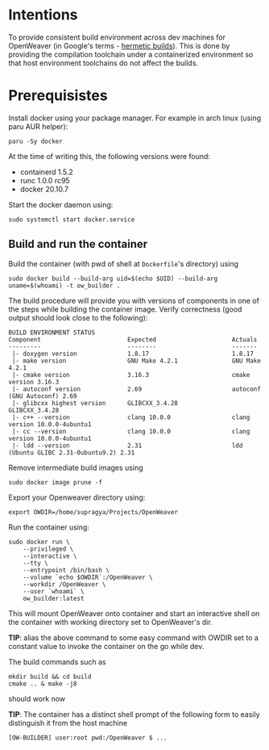 # Intentions
To provide consistent build environment across dev machines for OpenWeaver (in Google's terms - [hermetic builds](https://sre.google/sre-book/release-engineering/)). This is done by providing the compilation toolchain under a containerized environment so that host environment toolchains do not affect the builds.

# Prerequisistes
Install docker using your package manager. For example in arch linux (using paru AUR helper):
```
paru -Sy docker
```
At the time of writing this, the following versions were found:
- containerd 1.5.2
- runc 1.0.0 rc95
- docker 20.10.7

Start the docker daemon using:
```
sudo systemctl start docker.service
```

## Build and run the container
Build the container (with pwd of shell at `Dockerfile`'s directory) using
```
sudo docker build --build-arg uid=$(echo $UID) --build-arg uname=$(whoami) -t ow_builder .
```
The build procedure will provide you with versions of components in one of the steps while building the container image. Verify correctness (good output should look close to the following):
```
BUILD ENVIRONMENT STATUS
Component                        Expected                     Actuals
---------                        --------                     -------
 |- doxygen version              1.8.17                       1.8.17
 |- make version                 GNU Make 4.2.1               GNU Make 4.2.1
 |- cmake version                3.16.3                       cmake version 3.16.3
 |- autoconf version             2.69                         autoconf (GNU Autoconf) 2.69
 |- glibcxx highest version      GLIBCXX_3.4.28               GLIBCXX_3.4.28
 |- c++ --version                clang 10.0.0                 clang version 10.0.0-4ubuntu1 
 |- cc --version                 clang 10.0.0                 clang version 10.0.0-4ubuntu1 
 |- ldd --version                2.31                         ldd (Ubuntu GLIBC 2.31-0ubuntu9.2) 2.31
```
Remove intermediate build images using
```
sudo docker image prune -f
```
Export your Openweaver directory using:
```
export OWDIR=/home/supragya/Projects/OpenWeaver
```
Run the container using:
```
sudo docker run \
    --privileged \
    --interactive \
    --tty \
    --entrypoint /bin/bash \
    --volume `echo $OWDIR`:/OpenWeaver \
    --workdir /OpenWeaver \
    --user `whoami` \
    ow_builder:latest
```
This will mount OpenWeaver onto container and start an interactive shell on the container with working directory set to OpenWeaver's dir.

**TIP**: alias the above command to some easy command with OWDIR set to a constant value to invoke the container on the go while dev.

The build commands such as 
```
mkdir build && cd build
cmake .. & make -j8
```
should work now

**TIP**: The container has a distinct shell prompt of the following form to easily distinguish it from the host machine
```
[OW-BUILDER] user:root pwd:/OpenWeaver $ ...
```